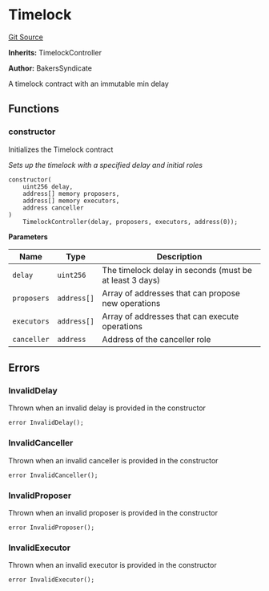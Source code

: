 # Timelock
[Git Source](https://github.com/WalletConnect/contracts/blob/67de895b15d7488b46908a69f0cb045943c5c770/src/Timelock.sol)

**Inherits:**
TimelockController

**Author:**
BakersSyndicate

A timelock contract with an immutable min delay


## Functions
### constructor

Initializes the Timelock contract

*Sets up the timelock with a specified delay and initial roles*


```solidity
constructor(
    uint256 delay,
    address[] memory proposers,
    address[] memory executors,
    address canceller
)
    TimelockController(delay, proposers, executors, address(0));
```
**Parameters**

|Name|Type|Description|
|----|----|-----------|
|`delay`|`uint256`|The timelock delay in seconds (must be at least 3 days)|
|`proposers`|`address[]`|Array of addresses that can propose new operations|
|`executors`|`address[]`|Array of addresses that can execute operations|
|`canceller`|`address`|Address of the canceller role|


## Errors
### InvalidDelay
Thrown when an invalid delay is provided in the constructor


```solidity
error InvalidDelay();
```

### InvalidCanceller
Thrown when an invalid canceller is provided in the constructor


```solidity
error InvalidCanceller();
```

### InvalidProposer
Thrown when an invalid proposer is provided in the constructor


```solidity
error InvalidProposer();
```

### InvalidExecutor
Thrown when an invalid executor is provided in the constructor


```solidity
error InvalidExecutor();
```


